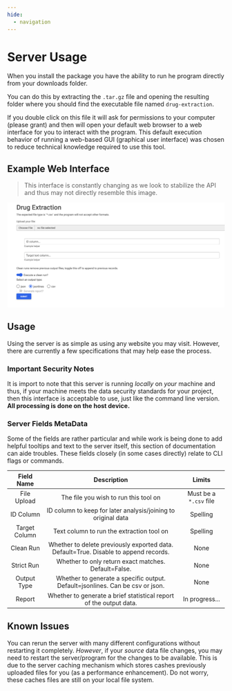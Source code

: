 ```yaml
---
hide:
  - navigation
---
```


# Server Usage

When you install the package you have the ability to run
he program directly from your downloads folder.

You can do this by extracting the `.tar.gz` file and
opening the resulting folder where you should find the executable file named
`drug-extraction`.

If you double click on this file it will ask for permissions to your computer
(please grant) and then will open your default web browser to a web interface for
you to interact with the program. This default execution behavior of running a web-based GUI
(graphical user interface) was chosen to reduce technical knowledge required to use this tool.

## Example Web Interface

> This interface is constantly changing as we look to stabilize the API and thus may not directly resemble
> this image.

![img](sample-web.png)

## Usage

Using the server is as simple as using any website you may visit. However, there are currently a few
specifications that may help ease the process.

### Important Security Notes

It is import to note that this server is running _locally_ on _your_ machine and thus, if your machine
meets the data security standards for your project, then this interface is acceptable to use,
just like the command line version. **All processing is done on the host device.**

### Server Fields MetaData

Some of the fields are rather particular and while work is being done to add helpful tooltips and text to
the server itself, this section of documentation can aide troubles. These fields closely (in some cases directly)
relate to CLI flags or commands.

|  Field Name   |                                     Description                                      |         Limits         |
| :-----------: | :----------------------------------------------------------------------------------: | :--------------------: |
|  File Upload  |                        The file you wish to run this tool on                         | Must be a `*.csv` file |
|   ID Column   |            ID column to keep for later analysis/joining to original data             |        Spelling        |
| Target Column |                      Text column to run the extraction tool on                       |        Spelling        |
|   Clean Run   | Whether to delete previously exported data. Default=True. Disable to append records. |          None          |
|  Strict Run   |                 Whether to only return exact matches. Default=False.                 |          None          |
|  Output Type  |    Whether to generate a specific output. Default=jsonlines. Can be csv or json.     |          None          |
|    Report     |          Whether to generate a brief statistical report of the output data.          |     In progress...     |

## Known Issues

You can rerun the server with many different configurations without restarting it completely. _However_,
if your _source_ data file changes, you may need to restart the server/program for the changes to be available.
This is due to the server caching mechanism which stores cashes previously uploaded files for you (as a performance enhancement).
Do not worry, these caches files are still on your local file system.
